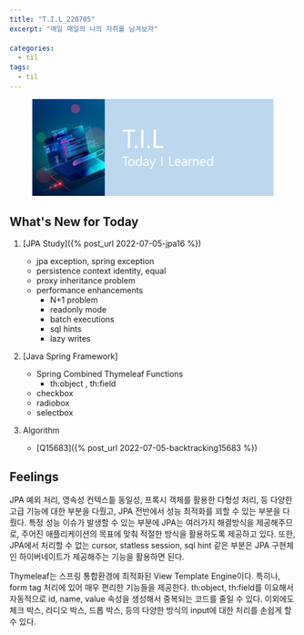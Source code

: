 ```yaml
---
title: "T.I.L_220705"
excerpt: "매일 매일의 나의 자취를 남겨보자"

categories:
  - til
tags:
  - til
---
```

<figure>
    <img src="/assets/images/til_image.png">
</figure>

## What's New for Today   
1. [JPA Study]({% post_url 2022-07-05-jpa16 %})
    - jpa exception, spring exception
    - persistence context identity, equal
    - proxy inheritance problem 
    - performance enhancements
        - N+1 problem
        - readonly mode
        - batch executions
        - sql hints
        - lazy writes

2. [Java Spring Framework]
    - Spring Combined Thymeleaf Functions
        - th:object , th:field
    - checkbox
    - radiobox
    - selectbox


3. Algorithm
    - [Q15683]({% post_url 2022-07-05-backtracking15683 %})

## Feelings
JPA 예외 처리, 영속성 컨텍스틑 동일성, 프록시 객체를 활용한 다형성 처리, 등 다양한 고급 기능에 대한 부분을 다뤘고, JPA 전반에서 성능 최적화를 꾀할 수 있는 부분을 다뤘다. 특정 성능 이슈가 발생할 수 있는 부분에 JPA는 여러가지 해결방식을 제공해주므로, 주어진 애플리케이션의 목표에 맞춰 적절한 방식을 활용하도록 제공하고 있다. 또한, JPA에서 처리할 수 없는 cursor, statless session, sql hint 같은 부분은 JPA 구현체인 하이버네이트가 제공해주는 기능을 활용하면 된다. 

Thymeleaf는 스프링 통합환경에 최적화된 View Template Engine이다. 특히나, form tag 처리에 있어 매우 편리한 기능들을 제공한다. th:object, th:field를 이요해서 자동적으로 id, name, value 속성을 생성해서 중복되는 코드를 줄일 수 있다. 이외에도 체크 박스, 라디오 박스, 드롭 박스, 등의 다양한 방식의 input에 대한 처리를 손쉽게 할 수 있다.





